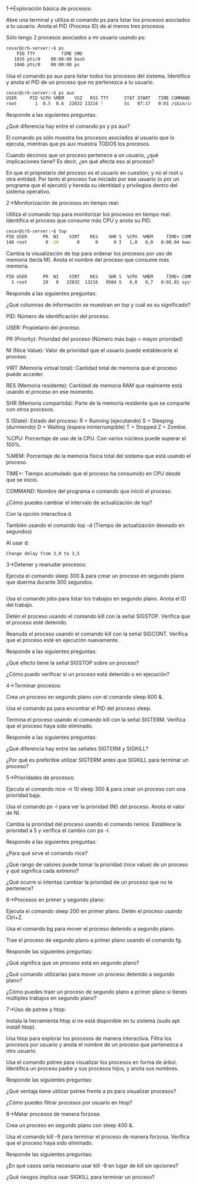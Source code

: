 1->Exploración básica de procesos:

Abre una terminal y utiliza el comando ps para listar los procesos asociados a tu usuario. Anota el PID (Process ID) de al menos tres procesos.

Sólo tengo 2 procesos asociados a mi usuario usando ps:
```bash
cesar@crb-server:~$ ps
    PID TTY          TIME CMD
   1035 pts/0    00:00:00 bash
   1046 pts/0    00:00:00 ps
```

Usa el comando ps aux para listar todos los procesos del sistema. Identifica y anota el PID de un proceso que no pertenezca a tu usuario.

```bash
cesar@crb-server:~$ ps aux
USER     PID %CPU %MEM    VSZ   RSS TTY      STAT START   TIME COMMAND
root       1  0.5  0.6  22032 13216 ?        Ss   07:17   0:01 /sbin/init
```

Responde a las siguientes preguntas:

¿Qué diferencia hay entre el comando ps y ps aux?

El comando ps sólo muestra los procesos asociados al usuario que lo ejecuta, mientras que ps aux muestra TODOS los procesos.

Cuando decimos que un proceso pertenece a un usuario, ¿qué implicaciones tiene? Es decir, ¿en qué afecta eso al proceso?

En que el propietario del proceso es el usuario en cuestión, y no el root u otra entidad. Por tanto el proceso fue iniciado por ese usuario (o por un programa que él ejecutó) y hereda su identidad y privilegios dentro del sistema operativo.

2->Monitorización de procesos en tiempo real:

Utiliza el comando top para monitorizar los procesos en tiempo real. Identifica el proceso que consume más CPU y anota su PID.

```bash
cesar@crb-server:~$ top
PID USER      PR  NI    VIRT    RES    SHR S  %CPU  %MEM     TIME+ COMMAND
148 root       0 -20       0      0      0 I   1,0   0,0   0:00.04 kworker/0:2H-kblock
```

Cambia la visualización de top para ordenar los procesos por uso de memoria (tecla M). Anota el nombre del proceso que consume más memoria.

```bash
PID USER      PR  NI    VIRT    RES    SHR S  %CPU  %MEM     TIME+ COMMAND
  1 root      20   0   22032  13216   9504 S   0,0   0,7   0:01.81 systemd
```

Responde a las siguientes preguntas:

¿Qué columnas de información se muestran en top y cuál es su significado?

PID: Número de identificación del proceso.

USER: Propietario del proceso.

PR (Priority): Prioridad del proceso (Número más bajo = mayor prioridad)

NI (Nice Value): Valor de prioridad que el usuario puede establecerle al proceso.

VIRT (Memoria virtual total): Cantidad total de memoria que el proceso puede acceder.

RES (Memoria residente): Cantidad de memoria RAM que realmente está usando el proceso en ese momento.

SHR (Memoria compartida): Parte de la memoria residente que se comparte con otros procesos.

S (State): Estado del proceso: 
R = Running (ejecutando)
S = Sleeping (durmiendo)
D = Waiting (espera ininterrumpible)
T = Stopped
Z = Zombie.

%CPU: Porcentaje de uso de la CPU. Con varios núcleos puede superar el 100%.

%MEM: Porcentaje de la memoria física total del sistema que está usando el proceso.

TIME+: Tiempo acumulado que el proceso ha consumido en CPU desde que se inició.

COMMAND: Nombre del programa o comando que inició el proceso.

¿Cómo puedes cambiar el intervalo de actualización de top?

Con la opción interactiva d.

También usando el comando top -d (Tiempo de actualización deseado en segundos)

Al usar d:

```bash
Change delay from 3,0 to 3,5
```

3->Detener y reanudar procesos:

Ejecuta el comando sleep 300 & para crear un proceso en segundo plano que duerma durante 300 segundos.

```bash

```

Usa el comando jobs para listar los trabajos en segundo plano. Anota el ID del trabajo.

Detén el proceso usando el comando kill con la señal SIGSTOP. Verifica que el proceso esté detenido.

Reanuda el proceso usando el comando kill con la señal SIGCONT. Verifica que el proceso esté en ejecución nuevamente.

Responde a las siguientes preguntas:

¿Qué efecto tiene la señal SIGSTOP sobre un proceso?

¿Cómo puedo verificar si un proceso está detenido o en ejecución?

4->Terminar procesos:

Crea un proceso en segundo plano con el comando sleep 600 &.

Usa el comando ps para encontrar el PID del proceso sleep.

Termina el proceso usando el comando kill con la señal SIGTERM. Verifica que el proceso haya sido eliminado.

Responde a las siguientes preguntas:

¿Qué diferencia hay entre las señales SIGTERM y SIGKILL?

¿Por qué es preferible utilizar SIGTERM antes que SIGKILL para terminar un proceso?

5->Prioridades de procesos:

Ejecuta el comando nice -n 10 sleep 300 & para crear un proceso con una prioridad baja.

Usa el comando ps -l para ver la prioridad (NI) del proceso. Anota el valor de NI.

Cambia la prioridad del proceso usando el comando renice. Establece la prioridad a 5 y verifica el cambio con ps -l.

Responde a las siguientes preguntas:

¿Para qué sirve el comando nice?

¿Qué rango de valores puede tomar la prioridad (nice value) de un proceso y qué significa cada extremo?

¿Qué ocurre si intentas cambiar la prioridad de un proceso que no te pertenece?

6->Procesos en primer y segundo plano:

Ejecuta el comando sleep 200 en primer plano. Detén el proceso usando Ctrl+Z.

Usa el comando bg para mover el proceso detenido a segundo plano.

Trae el proceso de segundo plano a primer plano usando el comando fg.

Responde las siguientes preguntas:

¿Qué significa que un proceso está en segundo plano?

¿Qué comando utilizarías para mover un proceso detenido a segundo plano?

¿Cómo puedes traer un proceso de segundo plano a primer plano si tienes múltiples trabajos en segundo plano?

7->Uso de pstree y htop:

Instala la herramienta htop si no está disponible en tu sistema (sudo apt install htop).

Usa htop para explorar los procesos de manera interactiva. Filtra los procesos por usuario y anota el nombre de un proceso que pertenezca a otro usuario.

Usa el comando pstree para visualizar los procesos en forma de árbol. Identifica un proceso padre y sus procesos hijos, y anota sus nombres.

Responde las siguientes preguntas:

¿Qué ventaja tiene utilizar pstree frente a ps para visualizar procesos?

¿Cómo puedes filtrar procesos por usuario en htop?

8->Matar procesos de manera forzosa:

Crea un proceso en segundo plano con sleep 400 &.

Usa el comando kill -9 para terminar el proceso de manera forzosa. Verifica que el proceso haya sido eliminado.

Responde las siguientes preguntas:

¿En qué casos sería necesario usar kill -9 en lugar de kill sin opciones?

¿Qué riesgos implica usar SIGKILL para terminar un proceso?
